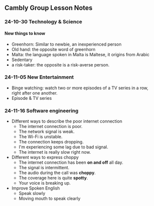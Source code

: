 ## Cambly Group Lesson Notes

### 24-10-30 Technology & Science
#### New things to know
- Greenhorn: Similar to newbie, an inexperienced person
- Old hand: the opposite word of greenhorn
- Malta: the language spoken in Malta is Maltese, it origins from Arabic
- Sedentary
- a risk-taker: the opposite is a risk-averse person.

### 24-11-05 New Entertainment
- Binge watching: watch two or more episodes of a TV series in a row, right after one another.
- Episode & TV series

### 24-11-16 Software engineering
- Different ways to describe the poor internet connection
  - The internet connection is poor.
  - The network signal is weak.
  - The Wi-Fi is unstable.
  - The connection keeps dropping.
  - I'm experiencing some lag due to bad signal.
  - The internet is really slow right now.
- Different ways to express choppy
  - The internet connection has been **on and off** all day.
  - The signal is intermittent.
  - The audio during the call was **choppy**.
  - The coverage here is quite **spotty**.
  - Your voice is breaking up.
- Improve Spoken English
  - Speak slowly
  - Moving mouth to speak clearly